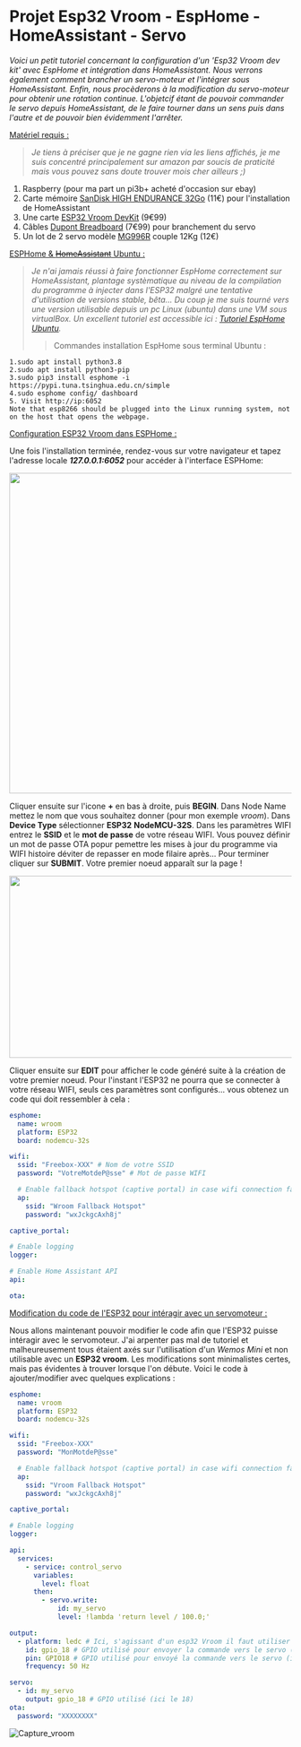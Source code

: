 # Projet Esp32 Vroom - EspHome - HomeAssistant - Servo

<em>Voici un petit tutoriel concernant la configuration d'un 'Esp32 Vroom dev kit' avec EspHome et intégration dans HomeAssistant.
Nous verrons également comment brancher un servo-moteur et l'intégrer sous HomeAssistant.
Enfin, nous procèderons à la modification du servo-moteur pour obtenir une rotation continue. L'objetcif étant de pouvoir commander le servo depuis HomeAssistant, de le faire tourner dans un sens puis dans l'autre et de pouvoir bien évidemment l'arrêter.</em>



<ins>Matériel requis :</ins>
><em>Je tiens à préciser que je ne gagne rien via les liens affichés, je me suis concentré principalement sur amazon par soucis de praticité mais vous pouvez sans doute trouver mois cher ailleurs ;)</em>
1. Raspberry (pour ma part un pi3b+ acheté d'occasion sur ebay)
2. Carte mémoire [SanDisk HIGH ENDURANCE 32Go](https://www.amazon.fr/dp/B07P14QHB7/?coliid=IRLOSYWRA0KGU&colid=7P6Z05FCENOM&psc=1&ref_=lv_ov_lig_dp_it) (11€) pour l'installation de HomeAssistant
3. Une carte [ESP32 Vroom DevKit](https://www.amazon.fr/gp/product/B08H2F3N9B/ref=ppx_yo_dt_b_asin_title_o03_s00?ie=UTF8&psc=1) (9€99)
4. Câbles [Dupont Breadboard](https://www.amazon.fr/gp/product/B01JD5WCG2/ref=ppx_yo_dt_b_asin_title_o02_s00?ie=UTF8&psc=1) (7€99) pour branchement du servo
5. Un lot de 2 servo modèle [MG996R](https://www.amazon.fr/gp/product/B07XC6VBSZ/ref=ppx_yo_dt_b_asin_title_o04_s00?ie=UTF8&psc=1) couple 12Kg (12€)

<ins>ESPHome & ~~HomeAssistant~~ Ubuntu :</ins>
><em>Je n'ai jamais réussi à faire fonctionner EspHome correctement sur HomeAssistant, plantage systèmatique au niveau de la compilation du programme à injecter dans l'ESP32 malgré une tentative d'utilisation de versions stable, bêta... Du coup je me suis tourné vers une version utilisable depuis un pc Linux (ubuntu) dans une VM sous virtualBox. Un excellent tutoriel est accessible ici : [Tutoriel EspHome Ubuntu](https://www.programmersought.com/article/46824697468/).</em>
>> Commandes installation EspHome sous terminal Ubuntu :
```
1.sudo apt install python3.8
2.sudo apt install python3-pip
3.sudo pip3 install esphome -i https://pypi.tuna.tsinghua.edu.cn/simple
4.sudo esphome config/ dashboard
5. Visit http://ip:6052
Note that esp8266 should be plugged into the Linux running system, not on the host that opens the webpage.
```
<ins>Configuration ESP32 Vroom dans ESPHome :</ins>

Une fois l'installation terminée, rendez-vous sur votre navigateur et tapez l'adresse locale ***127.0.0.1:6052*** pour accéder à l'interface ESPHome:

<p align="center">
  <img width="727" height="572" src="https://user-images.githubusercontent.com/64536764/114371132-7bcbb900-9b80-11eb-9a3c-3082c76a56a3.PNG">
</p>

Cliquer ensuite sur l'icone **+** en bas à droite, puis **BEGIN**. Dans Node Name mettez le nom que vous souhaitez donner (pour mon exemple *vroom*). Dans **Device Type** sélectionner **ESP32** **NodeMCU-32S**. Dans les paramètres WIFI entrez le **SSID** et le **mot de passe** de votre réseau WIFI. Vous pouvez définir un mot de passe OTA popur pemettre les mises à jour du programme via WIFI histoire déviter de repasser en mode filaire après... Pour terminer cliquer sur **SUBMIT**. Votre premier noeud apparaît sur la page !

<p align="center">
  <img width="1816" height="325" src="https://user-images.githubusercontent.com/64536764/114374241-b97e1100-9b83-11eb-8c7c-678f01d47fc0.PNG">
</p>

Cliquer ensuite sur **EDIT** pour afficher le code généré suite à la création de votre premier noeud. Pour l'instant l'ESP32 ne pourra que se connecter à votre réseau WIFI, seuls ces paramètres sont configurés...  vous obtenez un code qui doit ressembler à cela :

```YAML
esphome:
  name: wroom
  platform: ESP32
  board: nodemcu-32s

wifi:
  ssid: "Freebox-XXX" # Nom de votre SSID
  password: "VotreMotdeP@sse" # Mot de passe WIFI

  # Enable fallback hotspot (captive portal) in case wifi connection fails
  ap:
    ssid: "Wroom Fallback Hotspot"
    password: "wxJckgcAxh8j"

captive_portal:

# Enable logging
logger:

# Enable Home Assistant API
api:

ota:
```
<ins>Modification du code de l'ESP32 pour intéragir avec un servomoteur :</ins>

Nous allons maintenant pouvoir modifier le code afin que l'ESP32 puisse intéragir avec le servomoteur. J'ai arpenter pas mal de tutoriel et malheureusement tous étaient axés sur l'utilisation d'un *Wemos Mini* et non utilisable avec un **ESP32 vroom**. Les modifications sont minimalistes certes, mais pas évidentes à trouver lorsque l'on débute. Voici le code à ajouter/modifier avec quelques explications :

```YAML
esphome:
  name: vroom
  platform: ESP32
  board: nodemcu-32s

wifi:
  ssid: "Freebox-XXX"
  password: "MonMotdeP@sse"

  # Enable fallback hotspot (captive portal) in case wifi connection fails
  ap:
    ssid: "Vroom Fallback Hotspot"
    password: "wxJckgcAxh8j"

captive_portal:

# Enable logging
logger:

api:
  services:
    - service: control_servo
      variables:
        level: float
      then:
        - servo.write:
            id: my_servo
            level: !lambda 'return level / 100.0;'

output:
  - platform: ledc # Ici, s'agissant d'un esp32 Vroom il faut utiliser la platform *ledc* et non XXX comme pour un Wemos
    id: gpio_18 # GPIO utilisé pour envoyer la commande vers le servo (ici GPIO18)
    pin: GPIO18 # GPIO utilisé pour envoyé la commande vers le servo (ici GPIO18)
    frequency: 50 Hz

servo:
  - id: my_servo
    output: gpio_18 # GPIO utilisé (ici le 18)
ota:
  password: "XXXXXXXX"
 ```

![Capture_vroom](https://user-images.githubusercontent.com/64536764/114370114-65712d80-9b7f-11eb-9621-c058902d5e31.PNG)
